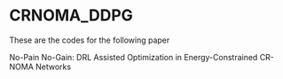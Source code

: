 # CRNOMA_DDPG
These are the codes for the following paper

No-Pain No-Gain: DRL Assisted Optimization in Energy-Constrained CR-NOMA Networks



